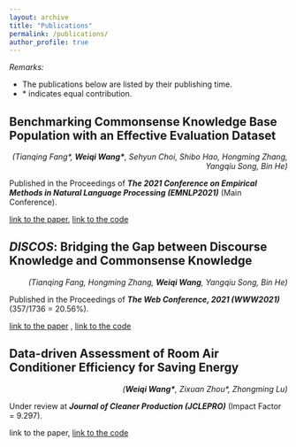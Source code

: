 ```yaml
---
layout: archive
title: "Publications"
permalink: /publications/
author_profile: true
---
```


*Remarks:*

- The publications below are listed by their publishing time.
- \* indicates equal contribution.

## Benchmarking Commonsense Knowledge Base Population with an Effective Evaluation Dataset

<div style="text-align: right"><i>(Tianqing Fang*, <b>Weiqi Wang*</b>, Sehyun Choi, Shibo Hao, Hongming Zhang, Yangqiu Song, Bin He)</i></div>

Published in the Proceedings of ***The 2021 Conference on Empirical Methods in Natural Language Processing (EMNLP2021)*** (Main Conference).

[link to the paper](https://arxiv.org/abs/2109.07679), [link to the code](https://github.com/HKUST-KnowComp/CSKB-Population)

## ***DISCOS***: Bridging the Gap between Discourse Knowledge and Commonsense Knowledge

<div style="text-align: right"><i>(Tianqing Fang, Hongming Zhang, <b>Weiqi Wang</b>, Yangqiu Song, Bin He)</i></div>

Published in the Proceedings of ***The Web Conference, 2021 (WWW2021)*** (357/1736 = 20.56%).

[link to the paper](https://arxiv.org/abs/2101.00154)
, [link to the code](https://github.com/HKUST-KnowComp/DISCOS-commonsense)

## Data-driven Assessment of Room Air Conditioner Efficiency for Saving Energy

<div style="text-align: right"><i>(<b>Weiqi Wang*</b>, Zixuan Zhou*, Zhongming Lu)</i></div>

Under review at ***Journal of Cleaner Production (JCLEPRO)*** (Impact Factor = 9.297).

link to the paper, [link to the code](https://github.com/MighTy-Weaver/Inefficient-AC-detection)
